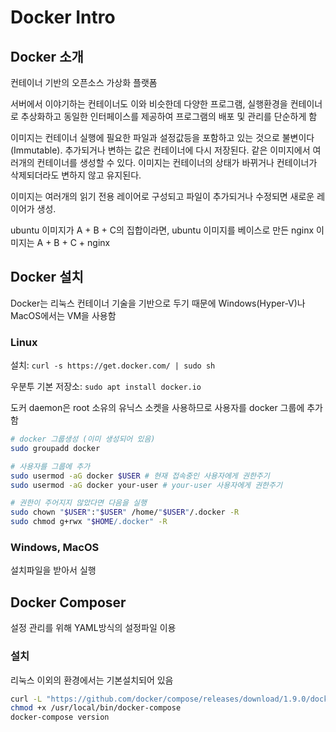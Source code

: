# Docker Intro

## Docker 소개

컨테이너 기반의 오픈소스 가상화 플랫폼

서버에서 이야기하는 컨테이너도 이와 비슷한데 다양한 프로그램, 실행환경을 컨테이너로 추상화하고 동일한 인터페이스를 제공하여 프로그램의 배포 및 관리를 단순하게 함

이미지는 컨테이너 실행에 필요한 파일과 설정값등을 포함하고 있는 것으로 불변이다(Immutable). 추가되거나 변하는 값은 컨테이너에 다시 저장된다. 같은 이미지에서 여러개의 컨테이너를 생성할 수 있다. 이미지는 컨테이너의 상태가 바뀌거나 컨테이너가 삭제되더라도 변하지 않고 유지된다.

이미지는 여러개의 읽기 전용 레이어로 구성되고 파일이 추가되거나 수정되면 새로운 레이어가 생성.

ubuntu 이미지가 A + B + C의 집합이라면, ubuntu 이미지를 베이스로 만든 nginx 이미지는 A + B + C + nginx

## Docker 설치

Docker는 리눅스 컨테이너 기술을 기반으로 두기 때문에 Windows(Hyper-V)나 MacOS에서는 VM을 사용함

### Linux

설치: `curl -s https://get.docker.com/ | sudo sh`

우분투 기본 저장소: `sudo apt install docker.io`

도커 daemon은 root 소유의 유닉스 소켓을 사용하므로 사용자를 docker 그룹에 추가함

```sh
# docker 그룹생성 (이미 생성되어 있음)
sudo groupadd docker

# 사용자를 그룹에 추가
sudo usermod -aG docker $USER # 현재 접속중인 사용자에게 권한주기
sudo usermod -aG docker your-user # your-user 사용자에게 권한주기

# 권한이 주어지지 않았다면 다음을 실행
sudo chown "$USER":"$USER" /home/"$USER"/.docker -R
sudo chmod g+rwx "$HOME/.docker" -R
```

### Windows, MacOS

설치파일을 받아서 실행

## Docker Composer

 설정 관리를 위해 YAML방식의 설정파일 이용

### 설치

리눅스 이외의 환경에서는 기본설치되어 있음

```sh
curl -L "https://github.com/docker/compose/releases/download/1.9.0/docker-compose-$(uname -s)-$(uname -m)" -o /usr/local/bin/docker-compose
chmod +x /usr/local/bin/docker-compose
docker-compose version
```
